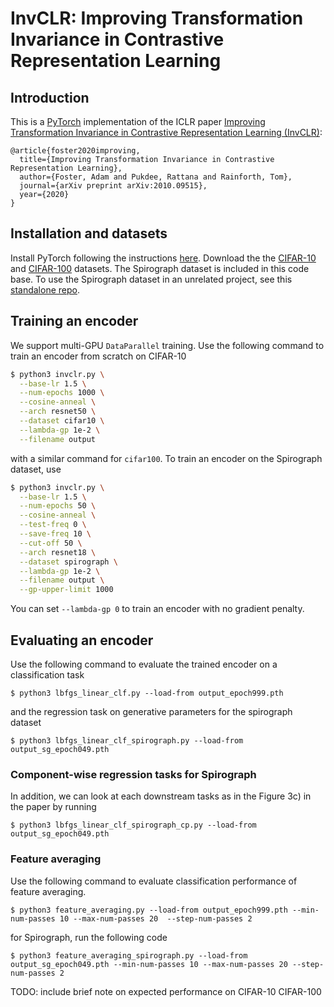 # InvCLR: Improving Transformation Invariance in Contrastive Representation Learning
## Introduction
This is a [PyTorch](https://github.com/pytorch/pytorch) implementation of the ICLR paper [Improving Transformation Invariance in Contrastive Representation Learning (InvCLR)](https://arxiv.org/abs/2010.09515):
```
@article{foster2020improving,
  title={Improving Transformation Invariance in Contrastive Representation Learning},
  author={Foster, Adam and Pukdee, Rattana and Rainforth, Tom},
  journal={arXiv preprint arXiv:2010.09515},
  year={2020}
}
```

## Installation and datasets
Install PyTorch following the instructions [here](https://pytorch.org/). Download the the [CIFAR-10](https://www.cs.toronto.edu/~kriz/cifar.html) and [CIFAR-100](https://www.cs.toronto.edu/~kriz/cifar.html) datasets.
The Spirograph dataset is included in this code base.
To use the Spirograph dataset in an unrelated project, see this [standalone repo](https://github.com/rattaoup/spirograph).

## Training an encoder
We support multi-GPU `DataParallel` training.
Use the following command to train an encoder from scratch on CIFAR-10
```bash
$ python3 invclr.py \
  --base-lr 1.5 \
  --num-epochs 1000 \
  --cosine-anneal \
  --arch resnet50 \
  --dataset cifar10 \
  --lambda-gp 1e-2 \
  --filename output
```
with a similar command for `cifar100`.
To train an encoder on the Spirograph dataset, use
```bash
$ python3 invclr.py \
  --base-lr 1.5 \
  --num-epochs 50 \
  --cosine-anneal \
  --test-freq 0 \
  --save-freq 10 \
  --cut-off 50 \
  --arch resnet18 \
  --dataset spirograph \
  --lambda-gp 1e-2 \
  --filename output \
  --gp-upper-limit 1000
```
You can set `--lambda-gp 0` to train an encoder with no gradient penalty.

## Evaluating an encoder
Use the following command to evaluate the trained encoder on a classification task
```
$ python3 lbfgs_linear_clf.py --load-from output_epoch999.pth
```
and the regression task on generative parameters for the spirograph dataset
```
$ python3 lbfgs_linear_clf_spirograph.py --load-from output_sg_epoch049.pth
```
### Component-wise regression tasks for Spirograph
In addition, we can look at each downstream tasks as in the Figure 3c) in the paper by running
```
$ python3 lbfgs_linear_clf_spirograph_cp.py --load-from output_sg_epoch049.pth
```
### Feature averaging
Use the following command to evaluate classification performance of feature averaging.
```
$ python3 feature_averaging.py --load-from output_epoch999.pth --min-num-passes 10 --max-num-passes 20	--step-num-passes 2
```
for  Spirograph, run the following code
```
$ python3 feature_averaging_spirograph.py --load-from output_sg_epoch049.pth --min-num-passes 10 --max-num-passes 20 --step-num-passes 2
```


TODO: include brief note on expected performance on CIFAR-10 CIFAR-100
